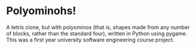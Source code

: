 # Polyominohs!

A tetris clone, but with polyominos (that is, shapes made from any number of blocks, rather than the standard four), written in Python using pygame. This was a first year university software engineering course project.